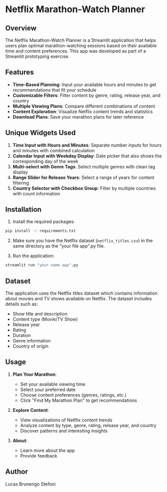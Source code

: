 # Netflix Marathon-Watch Planner

## Overview
The Netflix Marathon-Watch Planner is a Streamlit application that helps users plan optimal marathon-watching sessions based on their available time and content preferences. This app was developed as part of a Streamlit prototyping exercise.

## Features
- **Time-Based Planning**: Input your available hours and minutes to get recommendations that fit your schedule
- **Customizable Filters**: Filter content by genre, rating, release year, and country
- **Multiple Viewing Plans**: Compare different combinations of content
- **Content Exploration**: Visualize Netflix content trends and statistics
- **Download Plans**: Save your marathon plans for later reference

## Unique Widgets Used
1. **Time Input with Hours and Minutes**: Separate number inputs for hours and minutes with combined calculation
2. **Calendar Input with Weekday Display**: Date picker that also shows the corresponding day of the week
3. **Multi-select with Genre Tags**: Select multiple genres with clean tag display
4. **Range Slider for Release Years**: Select a range of years for content filtering
5. **Country Selector with Checkbox Group**: Filter by multiple countries with count information

## Installation

1. Install the required packages:
```bash
pip install -r requirements.txt
```

2. Make sure you have the Netflix dataset (`netflix_titles.csv`) in the same directory as the "your file app".py file.

3. Run the application:
```bash
streamlit run "your name app".py
```

## Dataset
The application uses the Netflix titles dataset which contains information about movies and TV shows available on Netflix. The dataset includes details such as:
- Show title and description
- Content type (Movie/TV Show)
- Release year
- Rating
- Duration
- Genre information
- Country of origin

## Usage

1. **Plan Your Marathon**:
   - Set your available viewing time
   - Select your preferred date
   - Choose content preferences (genres, ratings, etc.)
   - Click "Find My Marathon Plan" to get recommendations

2. **Explore Content**:
   - View visualizations of Netflix content trends
   - Analyze content by type, genre, rating, release year, and country
   - Discover patterns and interesting insights

3. **About**:
   - Learn more about the app
   - Provide feedback

## Author
Lucas Brunengo Stefoni
